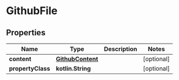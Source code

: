 
# GithubFile

## Properties
Name | Type | Description | Notes
------------ | ------------- | ------------- | -------------
**content** | [**GithubContent**](GithubContent.md) |  |  [optional]
**propertyClass** | **kotlin.String** |  |  [optional]



